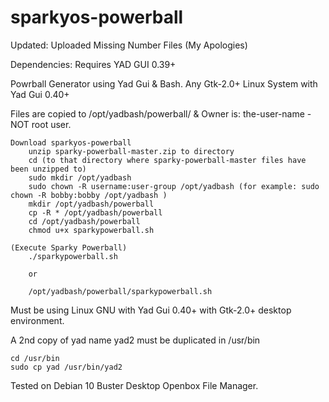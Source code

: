 # sparkyos-powerball
Updated: Uploaded Missing Number Files (My Apologies)

Dependencies: Requires YAD GUI 0.39+

Powrball Generator using Yad Gui &amp; Bash.  Any Gtk-2.0+ Linux System with Yad Gui 0.40+

Files are copied to /opt/yadbash/powerball/  & Owner is: the-user-name - NOT root user.

    Download sparkyos-powerball
        unzip sparky-powerball-master.zip to directory
        cd (to that directory where sparky-powerball-master files have been unzipped to)
        sudo mkdir /opt/yadbash
        sudo chown -R username:user-group /opt/yadbash (for example: sudo chown -R bobby:bobby /opt/yadbash )
        mkdir /opt/yadbash/powerball
        cp -R * /opt/yadbash/powerball
        cd /opt/yadbash/powerball
        chmod u+x sparkypowerball.sh
    
    (Execute Sparky Powerball)
        ./sparkypowerball.sh
    
        or
        
        /opt/yadbash/powerball/sparkypowerball.sh
    

Must be using Linux GNU with Yad Gui 0.40+ with Gtk-2.0+ desktop environment.

A 2nd copy of yad name yad2 must be duplicated in /usr/bin 

    cd /usr/bin
    sudo cp yad /usr/bin/yad2


Tested on Debian 10 Buster Desktop Openbox File Manager. 




